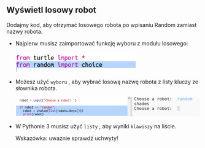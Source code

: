 ## Wyświetl losowy robot

Dodajmy kod, aby otrzymać losowego robota po wpisaniu Random zamiast nazwy robota.

+ Najpierw musisz zaimportować funkcję wyboru z modułu losowego:
    
    ![zrzut ekranu](images/robotrumps-random.png)

+ Możesz użyć `wyboru` , aby wybrać losową nazwę robota z listy kluczy ze słownika robota.
    
    ![zrzut ekranu](images/robotrumps-choice.png)

+ W Pythonie 3 musisz użyć `listy` , aby wyniki `klawiszy` na liście.
    
    Wskazówka: uważnie sprawdź uchwyty!
